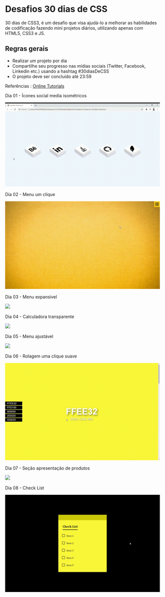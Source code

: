 # Desafios 30 dias de CSS 
30 dias de CSS3, é um desafio que visa ajudá-lo a melhorar as habilidades de codificação fazendo mini projetos diários, utilizando apenas com HTML5, CSS3 e JS.


## Regras gerais
- Realizar um projeto por dia
- Compartilhe seu progresso nas mídias sociais (Twitter, Facebook, Linkedin etc.) usando a hashtag #30diasDeCSS
- O projeto deve ser concluído até 23:59

Referências : [Online Tutorials](https://www.youtube.com/channel/UCbwXnUipZsLfUckBPsC7Jog)

Dia 01 - Ícones social media isométricos

![](https://github.com/jonathanferreira33/Desafios-30-dias-de-CSS/blob/main/dia01/Isometric-Social-Icons-day-01.gif)


Dia 02 - Menu um clique

![](https://github.com/jonathanferreira33/Desafios-30-dias-de-CSS/blob/main/dia02/assets/Sliding-Menu-on-Click-dia2.gif)


Dia 03 - Menu expansível

![](https://github.com/jonathanferreira33/Desafios-30-dias-de-CSS/blob/main/dia03/assets/Menu-expeans%C3%ADvel-com-um-click.gif)


Dia 04 - Calculadora transparente

![](https://github.com/jonathanferreira33/Desafios-30-dias-de-CSS/blob/main/dia04/assets/Calculadora-transparente-Google-Chrome-2021-01-21-15-44-43.gif)


Dia 05 - Menu ajustável

![](https://github.com/jonathanferreira33/Desafios-30-dias-de-CSS/blob/main/dia05/assets/Sticky-Navbar.gif)


Dia 06 - Rolagem uma clique suave

![](https://github.com/jonathanferreira33/Desafios-30-dias-de-CSS/blob/main/dia06/assets/Rolagem-suave-com-um-clique.gif)

Dia 07 - Seção apresentação de produtos

![](https://github.com/jonathanferreira33/Desafios-30-dias-de-CSS/blob/main/dia07/assets/Card-de-produto.gif)

Dia 08 - Check List

![](https://github.com/jonathanferreira33/Desafios-30-dias-de-CSS/blob/main/dia08/assets/Checkbox-Google-Chrome-2021-01-27-17-58-35.gif)
